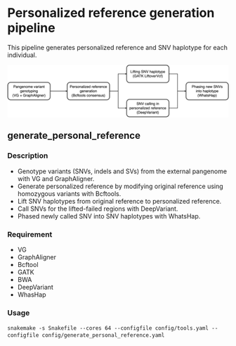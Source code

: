 # Personalized reference generation pipeline
This pipeline generates personalized reference and SNV haplotype for each individual.

<img align="middle" width="800" src="personal_reference.jpg"/>

## generate_personal_reference
### Description
-  Genotype variants (SNVs, indels and SVs) from the external pangenome with VG and GraphAligner.
-  Generate personalized reference by modifying original reference using homozygous variants with Bcftools.
-  Lift SNV haplotypes from original reference to personalized reference.
-  Call SNVs for the lifted-failed regions with DeepVariant.
-  Phased newly called SNV into SNV haplotypes with WhatsHap.
### Requirement
-  VG
-  GraphAligner
-  Bcftool
-  GATK
-  BWA
-  DeepVariant
-  WhasHap
### Usage
```shell
snakemake -s Snakefile --cores 64 --configfile config/tools.yaml --configfile config/generate_personal_reference.yaml
```
